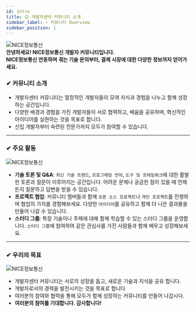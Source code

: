```yaml
---
id: intro
title: 😊 개발자센터 커뮤니티 소개
sidebar_label: ⚡ 커뮤니티 Overview
sidebar_position: 1
---
```

![NICE정보통신](/img/com_niceman.jpg)  
**안녕하세요! NICE정보통신 개발자 커뮤니티입니다.**  
**NICE정보통신 연동하며 겪는 기술 문의부터, 결제 시장에 대한 다양한 정보까지 얻어가세요.**
### ✔ 커뮤니티 소개
- 개발자센터 커뮤니티는 열정적인 개발자들이 모여 지식과 경험을 나누고 함께 성장하는 공간입니다. 
- 다양한 배경과 경험을 가진 개발자들이 서로 협력하고, 배움을 공유하며, 혁신적인 아이디어를 실현하는 것을 목표로 합니다. 
- 신입 개발자부터 숙련된 전문가까지 모두가 참여할 수 있습니다.

___
### ✔ 주요 활동
![NICE정보통신](/img/com_chat.png)
- **기술 토론 및 Q&A**: `최신 기술 트렌드`, `프로그래밍 언어`, `도구 및 프레임워크`에 대한 활발한 토론과 질문이 이루어지는 공간입니다. 어려운 문제나 궁금한 점이 있을 때 언제든지 질문하고 답변을 받을 수 있습니다.
- **프로젝트 협업**: 커뮤니티 멤버들과 함께 `오픈 소스 프로젝트`나 `개인 프로젝트`를 진행하며 협업의 가치를 경험해보세요. 다양한 `아이디어`를 공유하고 함께 더 나은 결과물을 만들어 나갈 수 있습니다.
- **스터디 그룹**: 특정 기술이나 주제에 대해 함께 학습할 수 있는 스터디 그룹을 운영합니다. `스터디 그룹`에 참여하여 같은 관심사를 가진 사람들과 함께 배우고 성장해보세요.

___
### ✔ 우리의 목표
![NICE정보통신](/img/com_goal.png)  

- 개발자센터 커뮤니티는 서로의 성장을 돕고, 새로운 기술과 지식을 공유 합니다.
- 개발자로서의 경력을 발전시키는 것을 목표로 합니다 
- 여러분의 참여와 협력을 통해 모두가 함께 성장하는 커뮤니티를 만들어 나갑시다.
- **여러분의 참여를 기대합니다. 감사합니다!**
